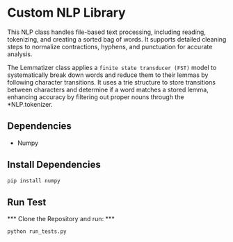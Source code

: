 # Custom NLP Library

This NLP class handles file-based text processing, including reading, tokenizing, and creating a sorted bag of words. It supports detailed cleaning steps to normalize contractions, hyphens, and punctuation for accurate analysis.

The Lemmatizer class applies a `finite state transducer (FST)` model to systematically break down words and reduce them to their lemmas by following character transitions. It uses a trie structure to store transitions between characters and determine if a word matches a stored lemma, enhancing accuracy by filtering out proper nouns through the *NLP.tokenizer.

## Dependencies
- Numpy

## Install Dependencies
```bash
pip install numpy
```

## Run Test
*** Clone the Repository and run: ***
``` bash
python run_tests.py
```
